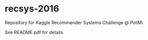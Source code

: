 # recsys-2016
Repository for Kaggle Recommender Systems Challenge @ PoliMi

See README.pdf for details
